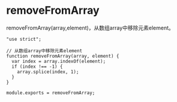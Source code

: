 # removeFromArray

removeFromArray(array,element)，从数组array中移除元素element。

    "use strict";

    // 从数组array中移除元素element
    function removeFromArray(array, element) {
      var index = array.indexOf(element);
      if (index !== -1) {
        array.splice(index, 1);
      }
    }

    module.exports = removeFromArray;